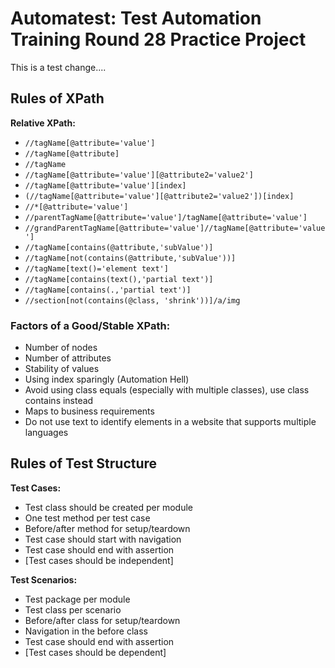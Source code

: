 # Automatest: Test Automation Training Round 28 Practice Project

This is a test change....

## Rules of XPath

**Relative XPath:**

- `//tagName[@attribute='value']`
- `//tagName[@attribute]`
- `//tagName`
- `//tagName[@attribute='value'][@attribute2='value2']`
- `//tagName[@attribute='value'][index]`
- `(//tagName[@attribute='value'][@attribute2='value2'])[index]`
- `//*[@attribute='value']`
- `//parentTagName[@attribute='value']/tagName[@attribute='value']`
- `//grandParentTagName[@attribute='value']//tagName[@attribute='value']`
- `//tagName[contains(@attribute,'subValue')]`
- `//tagName[not(contains(@attribute,'subValue'))]`
- `//tagName[text()='element text']`
- `//tagName[contains(text(),'partial text')]`
- `//tagName[contains(.,'partial text')]`
- `//section[not(contains(@class, 'shrink'))]/a/img`

### Factors of a Good/Stable XPath:
- Number of nodes
- Number of attributes
- Stability of values
- Using index sparingly (Automation Hell)
- Avoid using class equals (especially with multiple classes), use class contains instead
- Maps to business requirements
- Do not use text to identify elements in a website that supports multiple languages

## Rules of Test Structure

**Test Cases:**
- Test class should be created per module
- One test method per test case
- Before/after method for setup/teardown
- Test case should start with navigation
- Test case should end with assertion
- [Test cases should be independent]

**Test Scenarios:**
- Test package per module
- Test class per scenario
- Before/after class for setup/teardown
- Navigation in the before class
- Test case should end with assertion
- [Test cases should be dependent]
